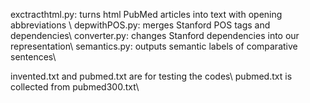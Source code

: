 exctracthtml.py: turns html PubMed articles into text with opening abbreviations \\
depwithPOS.py: merges Stanford POS tags and dependencies\\
converter.py: changes Stanford dependencies into our representation\\
semantics.py: outputs semantic labels of comparative sentences\\

invented.txt and pubmed.txt are for testing the codes\\
pubmed.txt is collected from pubmed300.txt\\
